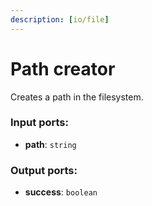 ```yaml
---
description: [io/file]
---
```


# Path creator

Creates a path in the filesystem.

### Input ports:

* __path__: `string`

### Output ports:

* __success__: `boolean`

